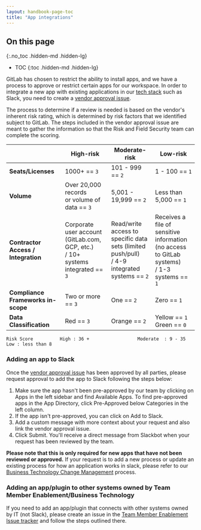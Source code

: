 ```yaml
---
layout: handbook-page-toc
title: "App integrations"
---
```


<link rel="stylesheet" type="text/css" href="/stylesheets/biztech.css" />

## On this page
{:.no_toc .hidden-md .hidden-lg}

- TOC
{:toc .hidden-md .hidden-lg}

GitLab has chosen to restrict the ability to install apps, and we have a process to approve or restrict certain apps for our workspace. In order to integrate a new app with existing applications in our [tech stack](https://gitlab.com/gitlab-com/www-gitlab-com/-/blob/master/data/tech_stack.yml) such as Slack, you need to create a [vendor approval issue](https://gitlab.com/gitlab-com/Finance-Division/procurement-team/procurement/-/issues/new?issuable_template=App_Integrations).

The process to determine if a review is needed is based on the vendor's inherent risk rating, which is determined by risk factors that we identified subject to GitLab. The steps included in the vendor approval issue are meant to gather the information so that the Risk and Field Security team can complete the scoring.

|  | High-risk | Moderate-risk | Low-risk  | 
| --- |  --- |  --- |  --- 
| **Seats/Licenses** | 1000+  == `3` | 101 - 999  == `2`| 1 - 100  == `1` 
| **Volume** | Over 20,000 records <br> or volume of data == `3` | 5,001 - 19,999  == `2`| Less than 5,000 == `1`
| **Contractor Access / Integration** | Corporate user account <br> (GitLab.com, GCP, etc.) <br>/ 10+ systems integrated == `3` | Read/write access to <br> specific data sets (limited push/pull) <br>/ 4-9 integrated systems == `2` | Receives a file of <br> sensitive information <br> (no access to GitLab systems) <br>/ 1-3 systems == `1`
| **Compliance Frameworks in-scope** | Two or more == `3`| One == `2` | Zero == `1`
| **Data Classification** | Red == `3`| Orange == `2` | Yellow == `1` <br> Green == `0`

    Risk Score          High : 36 +                  Moderate  : 9 - 35               Low : less than 8

### Adding an app to Slack

Once the [vendor approval issue](https://gitlab.com/gitlab-com/Finance-Division/procurement-team/procurement/-/issues/new?issuable_template=App_Integrations) has been approved by all parties, please request approval to add the app to Slack following the steps below:

1. Make sure the app hasn't been pre-approved by our team by clicking on Apps in the left sidebar and find Available Apps. To find pre-approved apps in the App Directory, click Pre-Approved below Categories in the left column.
1. If the app isn't pre-approved, you can click on Add to Slack.
1. Add a custom message with more context about your request and also link the vendor approval issue.
1. Click Submit. You'll receive a direct message from Slackbot when your request has been reviewed by the team.

**Please note that this is only required for new apps that have not been reviewed or approved.** If your request is to add a new  process or update an existing process for how an application works in slack, please refer to our [Business Technology Change Management](/handbook/business-technology/change-management/) process.

### Adding an app/plugin to other systems owned by Team Member Enablement/Business Technology

If you need to add an app/plugin that connects with other systems owned by IT (not Slack), please create an issue in the [Team Member Enablement Issue tracker](https://gitlab.com/gitlab-com/business-technology/team-member-enablement/issue-tracker/-/issues/new?issuable_template=App_Integration) and follow the steps outlined there. 


